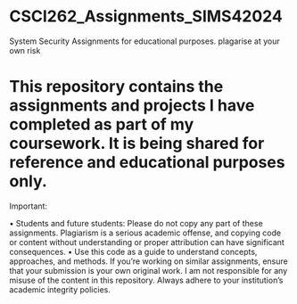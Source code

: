 # CSCI262_Assignments_SIMS42024
System Security Assignments for educational purposes. plagarise at your own risk

# This repository contains the assignments and projects I have completed as part of my coursework. It is being shared for reference and educational purposes only.

Important:

•	Students and future students: Please do not copy any part of these assignments. Plagiarism is a serious academic offense, and copying code or content without understanding or proper attribution can have significant consequences.
•	Use this code as a guide to understand concepts, approaches, and methods. If you’re working on similar assignments, ensure that your submission is your own original work.
I am not responsible for any misuse of the content in this repository. Always adhere to your institution’s academic integrity policies.
